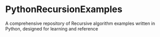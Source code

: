 # PythonRecursionExamples
A comprehensive repository of Recursive algorithm examples written in Python, designed for learning and reference
